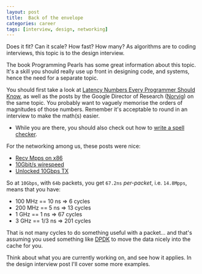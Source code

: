 ```yaml
---
layout: post
title:  Back of the envelope
categories: career
tags: [interview, design, networking]
---
```


Does it fit? Can it scale? How fast? How many? As algorithms are to
coding interviews, this topic is to the design interview.

The book Programming Pearls has some great information about this
topic. It's a skill you should really use up front in designing code,
and systems, hence the need for a separate topic.

You should first take a look
at [Latency Numbers Every Programmer Should Know][], as well as the
posts by the Google Director of Research ([Norvig][]) on the same
topic. You probably want to vaguely memorise the orders of magnitudes
of those numbers. Remember it's acceptable to round in an interview to
make the math(s) easier.

* While you are there, you should also check out how to [write a spell checker][].

For the networking among us, these posts were nice:

* [Recv Mpps on x86](https://blog.cloudflare.com/how-to-receive-a-million-packets/)
* [10Gbit/s wirespeed](https://netoptimizer.blogspot.com/2014/05/the-calculations-10gbits-wirespeed.html)
* [Unlocked 10Gbps TX](https://netoptimizer.blogspot.com/2014/10/unlocked-10gbps-tx-wirespeed-smallest.html)

So at `10Gbps`, with `64b` packets, you get `67.2ns` *per-packet*,
i.e. `14.8Mpps`, means that you have:

 * 100 MHz == 10 ns => 6 cycles
 * 200 MHz == 5 ns => 13 cycles
 * 1 GHz == 1 ns => 67 cycles
 * 3 GHz == 1/3 ns => 201 cycles

That is not many cycles to do something useful with a packet... and
that's assuming you used something like [DPDK][] to move the data
nicely into the cache for you.

Think about what you are currently working on, and see how it
applies. In the design interview post I'll cover some more examples.

[Latency Numbers Every Programmer Should Know]: https://gist.github.com/jboner/2841832
[Norvig]: http://norvig.com/spell-correct.html
[write a spell checker]: http://norvig.com/spell-correct.html
[DPDK]: http://dpdk.org/
